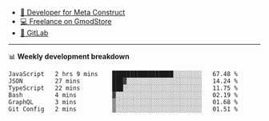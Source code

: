 - [🎈 Developer for Meta Construct](https://metastruct.net)
- [💻 Freelance on GmodStore](https://www.gmodstore.com/users/Tenrys)
- [🦊 GitLab](https://gitlab.com/Tenrys)

---

📊 **Weekly development breakdown**
<!--START_SECTION:waka-->

```text
JavaScript   2 hrs 9 mins    █████████████████░░░░░░░░   67.48 %
JSON         27 mins         ███▓░░░░░░░░░░░░░░░░░░░░░   14.24 %
TypeScript   22 mins         ███░░░░░░░░░░░░░░░░░░░░░░   11.75 %
Bash         4 mins          ▓░░░░░░░░░░░░░░░░░░░░░░░░   02.19 %
GraphQL      3 mins          ▒░░░░░░░░░░░░░░░░░░░░░░░░   01.68 %
Git Config   2 mins          ▒░░░░░░░░░░░░░░░░░░░░░░░░   01.51 %
```

<!--END_SECTION:waka-->
